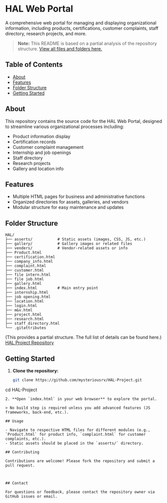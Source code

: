 # HAL Web Portal

A comprehensive web portal for managing and displaying organizational information, including products, certifications, customer complaints, staff directory, research projects, and more.

> **Note:** This README is based on a partial analysis of the repository structure. [View all files and folders here.](https://github.com/sagarsatyarthimishra/HAL/tree/main)

## Table of Contents

- [About](#about)
- [Features](#features)
- [Folder Structure](#folder-structure)
- [Getting Started](#getting-started)


## About

This repository contains the source code for the HAL Web Portal, designed to streamline various organizational processes including:
- Product information display
- Certification records
- Customer complaint management
- Internship and job openings
- Staff directory
- Research projects
- Gallery and location info

## Features

- Multiple HTML pages for business and administrative functions
- Organized directories for assets, galleries, and vendors
- Modular structure for easy maintenance and updates

## Folder Structure

```
HAL/
├── asserts/           # Static assets (images, CSS, JS, etc.)
├── gallery/           # Gallery images or related files
├── venders/           # Vendor-related assets or info
├── Product.html
├── certification.html
├── company_info.html
├── complaint.html
├── customer.html
├── file intern.html
├── file job.html
├── gallery.html
├── index.html         # Main entry point
├── internship.html
├── job opening.html
├── location.html
├── login.html
├── m&v.html
├── project.html
├── research.html
├── staff_directory.html
└── .gitattributes
```

(This provides a partial structure. The full list of details can be found here.)
[HAL Project Repository](https://github.com/ritvijverma/HAL-Project)


## Getting Started

1. **Clone the repository:**
   ```sh
   git clone https://github.com/mysteriousrv/HAL-Project.git
cd HAL-Project
   ```
2. **Open `index.html` in your web browser** to explore the portal.

> No build step is required unless you add advanced features (JS frameworks, back-end, etc.).

## Usage

- Navigate to respective HTML files for different modules (e.g., `Product.html` for product info, `complaint.html` for customer complaints, etc.).
- Static assets should be placed in the `asserts/` directory.

## Contributing

Contributions are welcome! Please fork the repository and submit a pull request.



## Contact

For questions or feedback, please contact the repository owner via GitHub issues or email.




